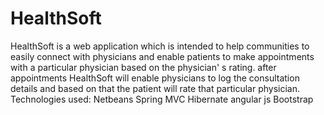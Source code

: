 HealthSoft
=================

HealthSoft is a web application which is intended to help communities to easily connect with physicians and enable patients to make appointments with a particular physician based on the physician' s rating. after appointments HealthSoft will enable physicians to log the consultation details and based on that the patient will rate that particular physician.  Technologies used:  Netbeans Spring MVC Hibernate angular js Bootstrap
